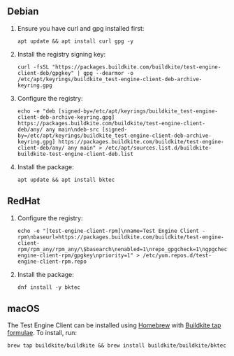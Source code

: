 ## Debian

1. Ensure you have curl and gpg installed first:

    ```shell
    apt update && apt install curl gpg -y
    ```

1. Install the registry signing key:

    ```shell
    curl -fsSL "https://packages.buildkite.com/buildkite/test-engine-client-deb/gpgkey" | gpg --dearmor -o /etc/apt/keyrings/buildkite_test-engine-client-deb-archive-keyring.gpg
    ```

1. Configure the registry:

    ```shell
    echo -e "deb [signed-by=/etc/apt/keyrings/buildkite_test-engine-client-deb-archive-keyring.gpg] https://packages.buildkite.com/buildkite/test-engine-client-deb/any/ any main\ndeb-src [signed-by=/etc/apt/keyrings/buildkite_test-engine-client-deb-archive-keyring.gpg] https://packages.buildkite.com/buildkite/test-engine-client-deb/any/ any main" > /etc/apt/sources.list.d/buildkite-buildkite-test-engine-client-deb.list
    ```

1. Install the package:

    ```shell
    apt update && apt install bktec
    ```

## RedHat

1. Configure the registry:

    ```shell
    echo -e "[test-engine-client-rpm]\nname=Test Engine Client - rpm\nbaseurl=https://packages.buildkite.com/buildkite/test-engine-client-rpm/rpm_any/rpm_any/\$basearch\nenabled=1\nrepo_gpgcheck=1\ngpgcheck=0\ngpgkey=https://packages.buildkite.com/buildkite/test-engine-client-rpm/gpgkey\npriority=1" > /etc/yum.repos.d/test-engine-client-rpm.repo
    ```

2. Install the package:

    ```shell
    dnf install -y bktec
    ```

## macOS

The Test Engine Client can be installed using [Homebrew](https://brew.sh) with [Buildkite tap formulae](https://github.com/buildkite/homebrew-buildkite). To install, run:

```shell
brew tap buildkite/buildkite && brew install buildkite/buildkite/bktec
```
